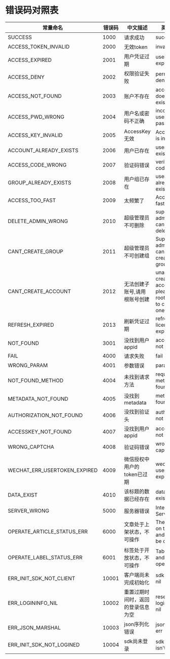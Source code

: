 # 错误码对照表

| 常量命名                  | 错误码                   | 中文描述                  | 英文描述                            |
|-----------------------|-----------------------|-----------------------|---------------------------------|
| SUCCESS      | 1000                  | 请求成功                    | success        |
| ACCESS_TOKEN_INVALID      | 2000                  | 无效token                    | invalid token        |
| ACCESS_EXPIRED      | 2001                  | 用户凭证过期                    | user licence expired        |
| ACCESS_DENY      | 2002                  | 权限验证失败                    | permission denied        |
| ACCESS_NOT_FOUND      | 2003                  | 账户不存在                    | account does not exist        |
| ACCESS_PWD_WRONG      | 2004                  | 用户名或密码不正确                    | incorrect username or password        |
| ACCESS_KEY_INVALID      | 2005                  | AccessKey无效                    | AccessKey is invalid        |
| ACCOUNT_ALREADY_EXISTS      | 2006                  | 用户已存在                    | user already exists        |
| ACCESS_CODE_WRONG      | 2007                  | 验证码错误                    | verification code error        |
| GROUP_ALREADY_EXISTS      | 2008                  | 用户组已存在                    | user group already exists        |
| ACCESS_TOO_FAST      | 2009                  | 太频繁了                    | Access too fast        |
| DELETE_ADMIN_WRONG      | 2010                  | 超级管理员不可删除                    | super administrator cannot be deleted        |
| CANT_CREATE_GROUP      | 2011                  | 超级管理员不可创建组                    | Super administrator cannot create groups        |
| CANT_CREATE_ACCOUNT      | 2012                  | 无法创建子账号,请用根账号创建                    | unable to create sub-account, please use root account to create one        |
| REFRESH_EXPIRED      | 2013                  | 刷新凭证过期                    | refresh licence expired        |
| NOT_FOUND      | 3001                  | 没找到用户appid                    | accesskey not found        |
| FAIL      | 4000                  | 请求失败                    | fail        |
| WRONG_PARAM      | 4001                  | 参数错误                    | param error        |
| NOT_FOUND_METHOD      | 4004                  | 未找到请求方法                    | request method not found        |
| METADATA_NOT_FOUND      | 4005                  | 没找到metadata                    | metadata not found        |
| AUTHORIZATION_NOT_FOUND      | 4006                  | 没找到验证头                    | authorization not found        |
| ACCESSKEY_NOT_FOUND      | 4007                  | 没找到用户appid                    | accesskey not found        |
| WRONG_CAPTCHA      | 4008                  | 验证码错误                    | wrong captcha        |
| WECHAT_ERR_USERTOKEN_EXPIRED      | 4009                  | 微信授权中用户的token已过期                    | wechat user_token is expired        |
| DATA_EXIST      | 4010                  | 该标题的数据已经存在                    | data already exists        |
| SERVER_WRONG      | 5000                  | 服务器错误                    | Internal Server Error        |
| OPERATE_ARTICLE_STATUS_ERR      | 6000                  | 文章处于上架状态，不可操作                    | The article is on the shelf and cannot be operated        |
| OPERATE_LABEL_STATUS_ERR      | 6001                  | 标签处于开放状态，不可操作                    | Tab is open and not operable        |
| ERR_INIT_SDK_NOT_CLIENT      | 10001                  | 客户端尚未完成初始化                    | sdk client is nil        |
| ERR_LOGININFO_NIL      | 10002                  | 重置过期时间时，返回的登录信息为空                    | reset time, logininfo is nil        |
| ERR_JSON_MARSHAL      | 10003                  | json序列化错误                    | json marshal err        |
| ERR_INIT_SDK_NOT_LOGINED      | 10004                  | sdk尚未登录                    | sdk client isn't logined        |
